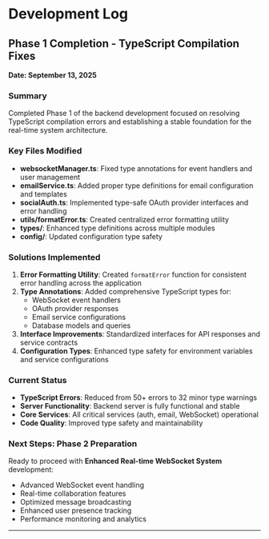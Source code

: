 # Development Log

## Phase 1 Completion - TypeScript Compilation Fixes
**Date: September 13, 2025**

### Summary
Completed Phase 1 of the backend development focused on resolving TypeScript compilation errors and establishing a stable foundation for the real-time system architecture.

### Key Files Modified
- **websocketManager.ts**: Fixed type annotations for event handlers and user management
- **emailService.ts**: Added proper type definitions for email configuration and templates
- **socialAuth.ts**: Implemented type-safe OAuth provider interfaces and error handling
- **utils/formatError.ts**: Created centralized error formatting utility
- **types/**: Enhanced type definitions across multiple modules
- **config/**: Updated configuration type safety

### Solutions Implemented
1. **Error Formatting Utility**: Created `formatError` function for consistent error handling across the application
2. **Type Annotations**: Added comprehensive TypeScript types for:
   - WebSocket event handlers
   - OAuth provider responses
   - Email service configurations
   - Database models and queries
3. **Interface Improvements**: Standardized interfaces for API responses and service contracts
4. **Configuration Types**: Enhanced type safety for environment variables and service configurations

### Current Status
- **TypeScript Errors**: Reduced from 50+ errors to 32 minor type warnings
- **Server Functionality**: Backend server is fully functional and stable
- **Core Services**: All critical services (auth, email, WebSocket) operational
- **Code Quality**: Improved type safety and maintainability

### Next Steps: Phase 2 Preparation
Ready to proceed with **Enhanced Real-time WebSocket System** development:
- Advanced WebSocket event handling
- Real-time collaboration features
- Optimized message broadcasting
- Enhanced user presence tracking
- Performance monitoring and analytics

---